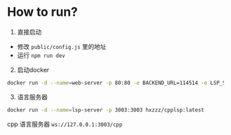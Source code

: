 # How to run?
1. 直接启动
- 修改 `public/config.js` 里的地址
- 运行 `npm run dev`

2. 启动docker
```bash
docker run -d --name=web-server -p 80:80 -e BACKEND_URL=114514 -e LSP_SERVER_URL=1919810 hxzzz/meow-paste:latest
```

3. 语言服务器
```bash
docker run -d --name=lsp-server -p 3003:3003 hxzzz/cpplsp:latest
```
cpp 语言服务器
`ws://127.0.0.1:3003/cpp`